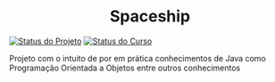 <div align="center">
    <h1>Spaceship</h1>
</div>

[![Status do Projeto](https://img.shields.io/badge/Status_do_Projeto-Em_Andamento-yellow)](#)
[![Status do Curso](https://img.shields.io/badge/Linguagem-Java-orange)](#)

<div>
    <p>
        Projeto com o intuito de por em prática conhecimentos de Java como Programação Orientada a Objetos entre outros conhecimentos
    </p>

</div>
